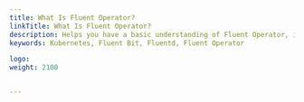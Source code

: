 ```yaml
---
title: What Is Fluent Operator?
linkTitle: What Is Fluent Operator?
description: Helps you have a basic understanding of Fluent Operator, its features, and application scenarios.
keywords: Kubernetes, Fluent Bit, Fluentd, Fluent Operator

logo: 
weight: 2100


---
```


